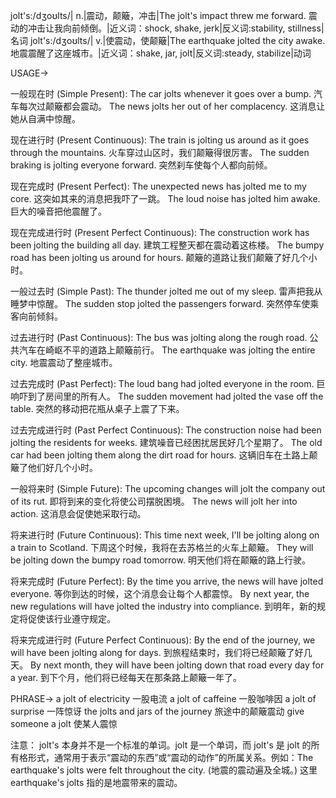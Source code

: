 jolt's:/dʒoʊlts/| n.|震动，颠簸，冲击|The jolt's impact threw me forward. 震动的冲击让我向前倾倒。|近义词：shock, shake, jerk|反义词:stability, stillness|名词
jolt's:/dʒoʊlts/| v.|使震动，使颠簸|The earthquake jolted the city awake. 地震震醒了这座城市。|近义词：shake, jar, jolt|反义词:steady, stabilize|动词


USAGE->

一般现在时 (Simple Present):
The car jolts whenever it goes over a bump. 汽车每次过颠簸都会震动。
The news jolts her out of her complacency. 这消息让她从自满中惊醒。


现在进行时 (Present Continuous):
The train is jolting us around as it goes through the mountains. 火车穿过山区时，我们颠簸得很厉害。
The sudden braking is jolting everyone forward. 突然刹车使每个人都向前倾。


现在完成时 (Present Perfect):
The unexpected news has jolted me to my core.  这突如其来的消息把我吓了一跳。
The loud noise has jolted him awake. 巨大的噪音把他震醒了。


现在完成进行时 (Present Perfect Continuous):
The construction work has been jolting the building all day. 建筑工程整天都在震动着这栋楼。
The bumpy road has been jolting us around for hours. 颠簸的道路让我们颠簸了好几个小时。


一般过去时 (Simple Past):
The thunder jolted me out of my sleep. 雷声把我从睡梦中惊醒。
The sudden stop jolted the passengers forward. 突然停车使乘客向前倾斜。


过去进行时 (Past Continuous):
The bus was jolting along the rough road. 公共汽车在崎岖不平的道路上颠簸前行。
The earthquake was jolting the entire city. 地震震动了整座城市。


过去完成时 (Past Perfect):
The loud bang had jolted everyone in the room. 巨响吓到了房间里的所有人。
The sudden movement had jolted the vase off the table. 突然的移动把花瓶从桌子上震了下来。


过去完成进行时 (Past Perfect Continuous):
The construction noise had been jolting the residents for weeks. 建筑噪音已经困扰居民好几个星期了。
The old car had been jolting them along the dirt road for hours.  这辆旧车在土路上颠簸了他们好几个小时。


一般将来时 (Simple Future):
The upcoming changes will jolt the company out of its rut.  即将到来的变化将使公司摆脱困境。
The news will jolt her into action. 这消息会促使她采取行动。


将来进行时 (Future Continuous):
This time next week, I'll be jolting along on a train to Scotland. 下周这个时候，我将在去苏格兰的火车上颠簸。
They will be jolting down the bumpy road tomorrow. 明天他们将在颠簸的路上行驶。


将来完成时 (Future Perfect):
By the time you arrive, the news will have jolted everyone. 等你到达的时候，这个消息会让每个人都震惊。
By next year, the new regulations will have jolted the industry into compliance. 到明年，新的规定将促使该行业遵守规定。


将来完成进行时 (Future Perfect Continuous):
By the end of the journey, we will have been jolting along for days. 到旅程结束时，我们将已经颠簸了好几天。
By next month, they will have been jolting down that road every day for a year. 到下个月，他们将已经每天在那条路上颠簸一年了。



PHRASE->
a jolt of electricity  一股电流
a jolt of caffeine  一股咖啡因
a jolt of surprise  一阵惊讶
the jolts and jars of the journey 旅途中的颠簸震动
give someone a jolt  使某人震惊


注意： jolt's 本身并不是一个标准的单词。jolt 是一个单词，而 jolt's 是 jolt 的所有格形式，通常用于表示“震动的东西”或“震动的动作”的所属关系。例如：The earthquake's jolts were felt throughout the city. (地震的震动遍及全城。)  这里 earthquake's jolts 指的是地震带来的震动。



